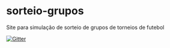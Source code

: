# sorteio-grupos

Site para simulação de sorteio de grupos de torneios de futebol

[![Gitter](https://badges.gitter.im/Cleedee/sorteios-grupos.svg)](https://gitter.im/Cleedee/sorteios-grupos?utm_source=badge&utm_medium=badge&utm_campaign=pr-badge&utm_content=badge)


